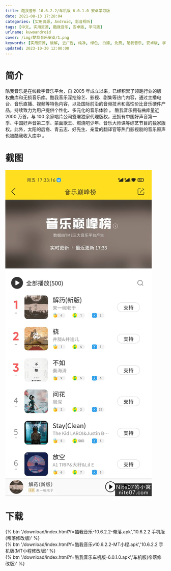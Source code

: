 ```yaml
---
title: 酷我音乐 10.6.2.2/车机版 6.0.1.0 安卓学习版
date: 2021-08-13 17:28:04
categories: [实用资源, Android, 影音视听]
tags: [中文, 实用资源, 酷我音乐, 安卓版, 学习版]
urlname: kuwoandroid
cover: /img/酷我音乐安卓/1.png
keywords: [实用资源, 破解, 去广告, 纯净, 绿色, 白嫖, 免费, 酷我音乐, 安卓版, 学习版]
updated: 2023-10-30 12:00:00
---
```


# 简介

酷我音乐是在线数字音乐平台，自 2005 年成立以来，已经积累了领跑行业的版权曲库和无损音乐库。酷我音乐深挖综艺、影视、剧集等热门内容，通过主播电台、音乐直播、视频等特色内容，以及国际前沿的音频技术和高性价比音乐硬件产品，持续致力为用户提供个性化、多元化的音乐体验 。
酷我音乐拥有曲库量近 2000 万首，与 100 余家唱片公司签署独家代理版权，还拥有中国好声音第一季、中国好声音第二季、蒙面歌王、燃烧吧少年、音乐大师课等综艺节目的独家版权。此外，太阳的后裔、青云志、好先生、亲爱的翻译官等热门影视剧的音乐原声也被酷我收入库中 。

# 截图

![](/img/酷我音乐安卓/2.jpg)

# 下载

{% btn '/download/index.html?f=酷我音乐-10.6.2.2-帝落.apk','10.6.2.2 手机版(帝落修改版)' %}
<br>
{% btn '/download/index.html?f=酷我音乐v10.6.2.2-MT小程.apk','10.6.2.2 手机版(MT小程修改版)' %}
<br>
{% btn '/download/index.html?f=酷我音乐车机版-6.0.1.0.apk','车机版(帝落修改版)' %}

